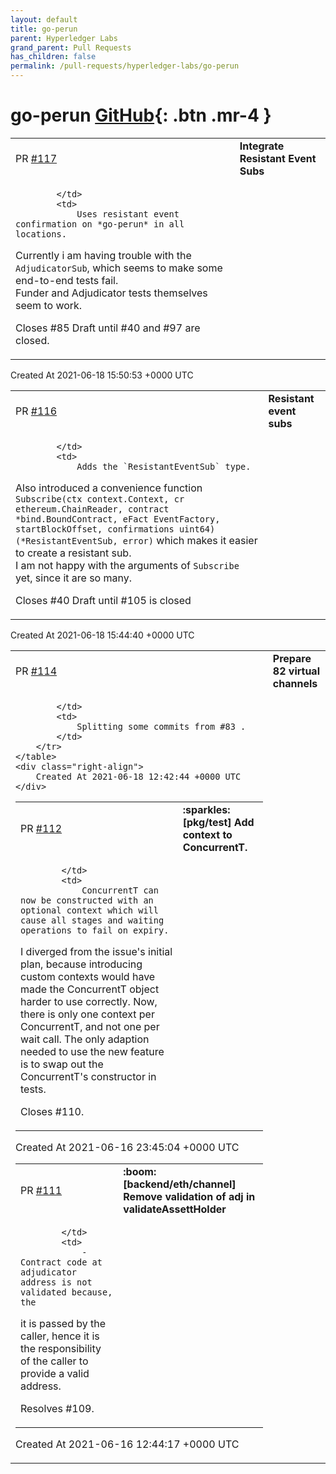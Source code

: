 ```yaml
---
layout: default
title: go-perun
parent: Hyperledger Labs
grand_parent: Pull Requests
has_children: false
permalink: /pull-requests/hyperledger-labs/go-perun
---
```


# go-perun <span class="fs-3 right-align">[GitHub](https://github.com/hyperledger-labs/go-perun){: .btn .mr-4 }</span>


<div>
    <table>
        <tr>
            <td>
                PR <a href="https://github.com/hyperledger-labs/go-perun/pull/117" class=".btn">#117</a>
            </td>
            <td>
                <b>
                    Integrate Resistant Event Subs
                </b>
            </td>
        </tr>
        <tr>
            <td>
                
            </td>
            <td>
                Uses resistant event confirmation on *go-perun* in all locations.  
Currently i am having trouble with the `AdjudicatorSub`, which seems to make some end-to-end tests fail.  
Funder and Adjudicator tests themselves seem to work.

Closes #85 
Draft until #40 and #97 are closed.
            </td>
        </tr>
    </table>
    <div class="right-align">
        Created At 2021-06-18 15:50:53 +0000 UTC
    </div>
</div>

<div>
    <table>
        <tr>
            <td>
                PR <a href="https://github.com/hyperledger-labs/go-perun/pull/116" class=".btn">#116</a>
            </td>
            <td>
                <b>
                    Resistant event subs
                </b>
            </td>
        </tr>
        <tr>
            <td>
                
            </td>
            <td>
                Adds the `ResistantEventSub` type.  
Also introduced a convenience function `Subscribe(ctx context.Context, cr ethereum.ChainReader, contract *bind.BoundContract, eFact EventFactory, startBlockOffset, confirmations uint64) (*ResistantEventSub, error)` which makes it easier to create a resistant sub.  
I am not happy with the arguments of `Subscribe` yet, since it are so many.

Closes #40 
Draft until #105 is closed
            </td>
        </tr>
    </table>
    <div class="right-align">
        Created At 2021-06-18 15:44:40 +0000 UTC
    </div>
</div>

<div>
    <table>
        <tr>
            <td>
                PR <a href="https://github.com/hyperledger-labs/go-perun/pull/114" class=".btn">#114</a>
            </td>
            <td>
                <b>
                    Prepare 82 virtual channels
                </b>
            </td>
        </tr>
        <tr>
            <td>
                
            </td>
            <td>
                Splitting some commits from #83 .
            </td>
        </tr>
    </table>
    <div class="right-align">
        Created At 2021-06-18 12:42:44 +0000 UTC
    </div>
</div>

<div>
    <table>
        <tr>
            <td>
                PR <a href="https://github.com/hyperledger-labs/go-perun/pull/112" class=".btn">#112</a>
            </td>
            <td>
                <b>
                    :sparkles: [pkg/test] Add context to ConcurrentT.
                </b>
            </td>
        </tr>
        <tr>
            <td>
                
            </td>
            <td>
                ConcurrentT can now be constructed with an optional context which will cause all stages and waiting operations to fail on expiry.
I diverged from the issue's initial plan, because introducing custom contexts would have made the ConcurrentT object harder to use correctly. Now, there is only one context per ConcurrentT, and not one per wait call. The only adaption needed to use the new feature is to swap out the ConcurrentT's constructor in tests.

Closes #110.
            </td>
        </tr>
    </table>
    <div class="right-align">
        Created At 2021-06-16 23:45:04 +0000 UTC
    </div>
</div>

<div>
    <table>
        <tr>
            <td>
                PR <a href="https://github.com/hyperledger-labs/go-perun/pull/111" class=".btn">#111</a>
            </td>
            <td>
                <b>
                    :boom: [backend/eth/channel] Remove validation of adj in validateAssettHolder
                </b>
            </td>
        </tr>
        <tr>
            <td>
                
            </td>
            <td>
                - Contract code at adjudicator address is not validated because, the
  it is passed by the caller, hence it is the responsibility of the
  caller to provide a valid address.

Resolves #109.
            </td>
        </tr>
    </table>
    <div class="right-align">
        Created At 2021-06-16 12:44:17 +0000 UTC
    </div>
</div>

